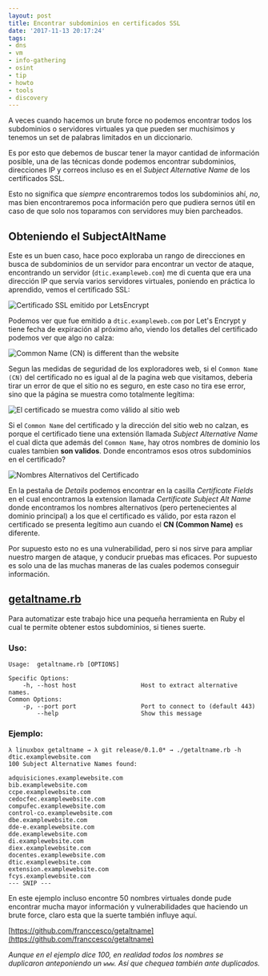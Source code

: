 ```yaml
---
layout: post
title: Encontrar subdominios en certificados SSL
date: '2017-11-13 20:17:24'
tags:
- dns
- vm
- info-gathering
- osint
- tip
- howto
- tools
- discovery
---
```


A veces cuando hacemos un brute force no podemos encontrar todos los subdominios o servidores virtuales ya que pueden ser muchisimos y tenemos un set de palabras limitados en un diccionario.

Es por esto que debemos de buscar tener la mayor cantidad de información posible, una de las técnicas donde podemos encontrar subdominios, direcciones IP y correos incluso es en el _Subject Alternative Name_ de los certificados SSL.

Esto no significa que _siempre_ encontraremos todos los subdominios ahí, _no_, mas bien encontraremos poca información pero que pudiera sernos útil en caso de que solo nos toparamos con servidores muy bien parcheados.

## Obteniendo el SubjectAltName
Este es un buen caso, hace poco exploraba un rango de direcciones en busca de subdominios de un servidor para encontrar un vector de ataque, encontrando un servidor (`dtic.exampleweb.com`) me di cuenta que era una dirección IP que servía varios servidores virtuales, poniendo en práctica lo aprendido, vemos el certificado SSL:

![Certificado SSL emitido por LetsEncrypt](/content/images/2017/11/cap1.PNG)

Podemos ver que fue emitido a `dtic.exampleweb.com` por Let's Encrypt y tiene fecha de expiración al próximo año, viendo los detalles del certificado podemos ver que algo no calza:

![Common Name (CN) is different than the website](/content/images/2017/11/cap2.PNG)

Segun las medidas de seguridad de los exploradores web, si el `Common Name (CN)` del certificado no es igual al de la pagina web que visitamos, deberia tirar un error de que el sitio no es seguro, en este caso no tira ese error, sino que la página se muestra como totalmente legítima:

![El certificado se muestra como válido al sitio web](/content/images/2017/11/Capture-1.PNG)

Si el `Common Name` del certificado y la dirección del sitio web no calzan, es porque el certificado tiene una extensión llamada _Subject Alternative Name_ el cual dicta que además del `Common Name`, hay otros nombres de dominio los cuales tambien **son validos**. Donde encontramos esos otros subdominios en el certificado?

![Nombres Alternativos del Certificado](/content/images/2017/11/cap3.png)

En la pestaña de *Details* podemos encontrar en la casilla *Certificate Fields* en el cual encontramos la extension llamada *Certificate Subject Alt Name* donde encontramos los nombres alternativos (pero pertenecientes al dominio principal) a los que el certificado es válido, por esta razon el certificado se presenta legítimo aun cuando el **CN (Common Name)** es diferente.

Por supuesto esto no es una vulnerabilidad, pero si nos sirve para ampliar nuestro margen de ataque, y conducir pruebas mas eficaces. Por supuesto es solo una de las muchas maneras de las cuales podemos conseguir información.

## [getaltname.rb](https://github.com/franccesco/getaltname)

Para automatizar este trabajo hice una pequeña herramienta en Ruby el cual te permite obtener estos subdominios, si tienes suerte.

### Uso:
```
Usage:  getaltname.rb [OPTIONS]

Specific Options:
    -h, --host host                  Host to extract alternative names.
Common Options:
    -p, --port port                  Port to connect to (default 443)
        --help                       Show this message
```

### Ejemplo:
```
λ linuxbox getaltname → λ git release/0.1.0* → ./getaltname.rb -h dtic.examplewebsite.com
100 Subject Alternative Names found:

adquisiciones.examplewebsite.com
bib.examplewebsite.com
ccpe.examplewebsite.com
cedocfec.examplewebsite.com
compufec.examplewebsite.com
control-co.examplewebsite.com
dbe.examplewebsite.com
dde-e.examplewebsite.com
dde.examplewebsite.com
di.examplewebsite.com
diex.examplewebsite.com
docentes.examplewebsite.com
dtic.examplewebsite.com
extension.examplewebsite.com
fcys.examplewebsite.com
--- SNIP ---
```

En este ejemplo incluso encontre 50 nombres virtuales donde pude encontrar mucha mayor información y vulnerabilidades que haciendo un brute force, claro esta que la suerte también influye aquí.

[https://github.com/franccesco/getaltname](https://github.com/franccesco/getaltname)

_Aunque en el ejemplo dice 100, en realidad todos los nombres se duplicaron anteponiendo un `www`. Así que chequea también ante duplicados._
